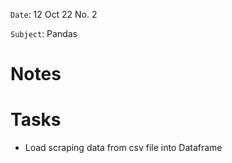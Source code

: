 `Date`: 12 Oct 22 No. 2

`Subject`: Pandas

# Notes

# Tasks
- Load scraping data from csv file into Dataframe